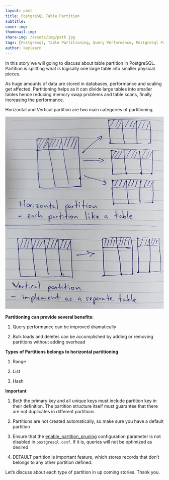 ```yaml
---
layout: post
title: PostgreSQL Table Partition
subtitle: 
cover-img:
thumbnail-img: 
share-img: /assets/img/path.jpg
tags: [Postgresql, Table Partitioning, Query Performance, Postgresql Partition, Aurora Postgresql]
author: keylearn
---
```


In this story we will going to discuss about table partition in PostgreSQL. Partition is splitting what is logically one large table into smaller physical pieces.

As huge amounts of data are stored in databases, performance and scaling get affected. Partitioning helps as it can divide large tables into smaller tables hence reducing memory swap problems and table scans, finally increasing the performance.

Horizontal and Vertical partition are two main categories of partitioning.

![Crepe](/assets/img/postgresql-1.webp)

**Partitioning can provide several benefits:**

1. Query performance can be improved dramatically

2. Bulk loads and deletes can be accomplished by adding or removing partitions without adding overhead

**Types of Partitions belongs to horizontal partitioning**

1. Range

2. List

3. Hash

**Important**

1. Both the primary key and all unique keys must include partition key in their definition. The partition structure itself must guarantee that there are not duplicates in different partitions

2. Partitions are not created automatically, so make sure you have a default partition

3. Ensure that the [enable_partition_pruning](https://www.postgresql.org/docs/current/runtime-config-query.html#GUC-ENABLE-PARTITION-PRUNING) configuration parameter is not disabled in `postgresql.conf`. If it is, queries will not be optimized as desired
4. DEFAULT partition is important feature, which stores records that don’t belongs to any other partition defined.

Let’s discuss about each type of partition in up coming stories.
Thank you.
